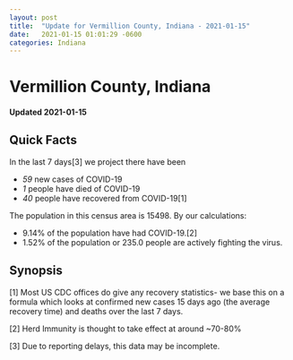 ```yaml
---
layout: post
title:  "Update for Vermillion County, Indiana - 2021-01-15"
date:   2021-01-15 01:01:29 -0600
categories: Indiana
---
```


# Vermillion County, Indiana
#### Updated 2021-01-15

## Quick Facts

In the last 7 days[3] we project there have been
- *59* new cases of COVID-19
- *1* people have died of COVID-19
- *40* people have recovered from COVID-19[1]

The population in this census area is 15498. By our calculations:
- 9.14% of the population have had COVID-19.[2]
- 1.52% of the population or 235.0 people are actively fighting the virus.

## Synopsis




[1] Most US CDC offices do give any recovery statistics- we base this on a formula which looks at confirmed new cases
15 days ago (the average recovery time) and deaths over the last 7 days.

[2] Herd Immunity is thought to take effect at around ~70-80%

[3] Due to reporting delays, this data may be incomplete.
 
    